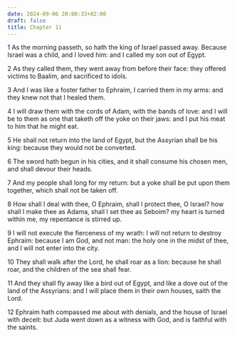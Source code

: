 ```yaml
---
date: 2024-09-06 20:00:33+02:00
draft: false
title: Chapter 11
---
```




1 As the morning passeth, so hath the king of Israel passed away. Because Israel was a child, and I loved him: and I called my son out of Egypt.

2 As they called them, they went away from before their face: they offered victims to Baalim, and sacrificed to idols.

3 And I was like a foster father to Ephraim, I carried them in my arms: and they knew not that I healed them.

4 I will draw them with the cords of Adam, with the bands of love: and I will be to them as one that taketh off the yoke on their jaws: and I put his meat to him that he might eat.

5 He shall not return into the land of Egypt, but the Assyrian shall be his king: because they would not be converted.

6 The sword hath begun in his cities, and it shall consume his chosen men, and shall devour their heads.

7 And my people shall long for my return: but a yoke shall be put upon them together, which shall not be taken off.

8 How shall I deal with thee, O Ephraim, shall I protect thee, O Israel? how shall I make thee as Adama, shall I set thee as Seboim? my heart is turned within me, my repentance is stirred up.

9 I will not execute the fierceness of my wrath: I will not return to destroy Ephraim: because I am God, and not man: the holy one in the midst of thee, and I will not enter into the city.

10 They shall walk after the Lord, he shall roar as a lion: because he shall roar, and the children of the sea shall fear.

11 And they shall fly away like a bird out of Egypt, and like a dove out of the land of the Assyrians: and I will place them in their own houses, saith the Lord.

12 Ephraim hath compassed me about with denials, and the house of Israel with deceit: but Juda went down as a witness with God, and is faithful with the saints.

